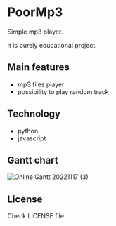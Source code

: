 # PoorMp3

Simple mp3 player.

It is purely educational project.

## Main features

- mp3 files player
- possibility to play random track

## Technology

- python
- javascript
## Gantt chart
![Online Gantt 20221117 (3)](https://user-images.githubusercontent.com/115214461/202562923-d0c4484e-f9a8-4924-8725-c1783b6f045b.png)
## License

Check LICENSE file
